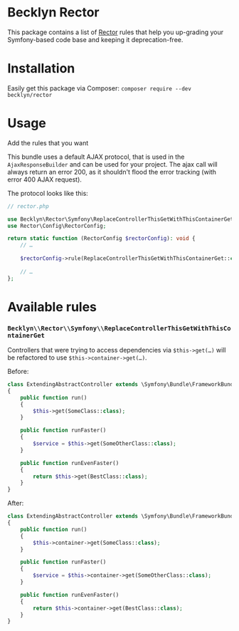Becklyn Rector
==============

This package contains a list of [Rector](https://github.com/rectorphp/rector) rules that help you up-grading your Symfony-based code base and keeping it deprecation-free.


Installation
============

Easily get this package via Composer: `composer require --dev becklyn/rector`


Usage
=====

Add the rules that you want 

This bundle uses a default AJAX protocol, that is used in the `AjaxResponseBuilder` and can be used for your
project. The ajax call will always return an error 200, as it shouldn't flood the error tracking (with error 400
AJAX request).

The protocol looks like this:

```php
// rector.php

use Becklyn\Rector\Symfony\ReplaceControllerThisGetWithThisContainerGet;
use Rector\Config\RectorConfig;

return static function (RectorConfig $rectorConfig): void {
    // …
    
    $rectorConfig->rule(ReplaceControllerThisGetWithThisContainerGet::class);
    
    // …
};
```


Available rules
===============

### `Becklyn\\Rector\\Symfony\\ReplaceControllerThisGetWithThisContainerGet`

Controllers that were trying to access dependencies via `$this->get(…)` will be refactored to use `$this->container->get(…)`.

Before:

```php
class ExtendingAbstractController extends \Symfony\Bundle\FrameworkBundle\Controller\AbstractController
{
    public function run()
    {
        $this->get(SomeClass::class);
    }

    public function runFaster()
    {
        $service = $this->get(SomeOtherClass::class);
    }

    public function runEvenFaster()
    {
        return $this->get(BestClass::class);
    }
}
```

After:

```php
class ExtendingAbstractController extends \Symfony\Bundle\FrameworkBundle\Controller\AbstractController
{
    public function run()
    {
        $this->container->get(SomeClass::class);
    }

    public function runFaster()
    {
        $service = $this->container->get(SomeOtherClass::class);
    }

    public function runEvenFaster()
    {
        return $this->container->get(BestClass::class);
    }
}
```
